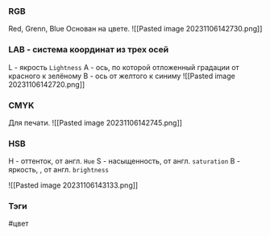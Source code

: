 
### RGB

Red, Grenn, Blue
Основан на цвете. 
![[Pasted image 20231106142730.png]]

### LAB - система координат из трех осей

L - якрость `Lightness`
A - ось, по которой отложенный градации от красного к зелёному
B - ось от желтого к синиму
![[Pasted image 20231106142720.png]]

### CMYK

Для печати.
![[Pasted image 20231106142745.png]]


### HSB

H - оттенток, от англ. `Hue`
S - насыщенность, от англ. `saturation`
B - яркость, , от англ. `brightness`

![[Pasted image 20231106143133.png]]



### Тэги
#цвет
